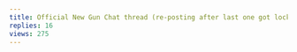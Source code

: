 ```yaml
---
title: Official New Gun Chat thread (re-posting after last one got locked)
replies: 16
views: 275
---
```

